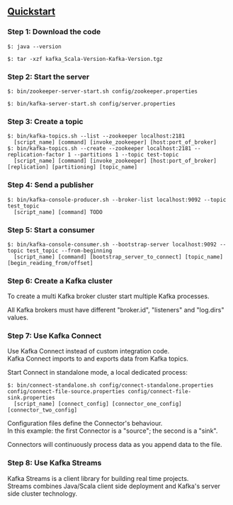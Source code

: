## [Quickstart](http://kafka.apache.org/quickstart)

### Step 1: Download the code

```
$: java --version

$: tar -xzf kafka_Scala-Version-Kafka-Version.tgz
```

### Step 2: Start the server
 
```
$: bin/zookeeper-server-start.sh config/zookeeper.properties

$: bin/kafka-server-start.sh config/server.properties
```

### Step 3: Create a topic

```
$: bin/kafka-topics.sh --list --zookeeper localhost:2181
  [script_name] [command] [invoke_zookeeper] [host:port_of_broker]
$: bin/kafka-topics.sh --create --zookeeper localhost:2181 --replication-factor 1 --partitions 1 --topic test-topic
  [script_name] [command] [invoke_zookeeper] [host:port_of_broker] [replication] [partitioning] [topic_name]
```

### Step 4: Send a publisher

```
$: bin/kafka-console-producer.sh --broker-list localhost:9092 --topic test_topic
  [script_name] [command] TODO
```

### Step 5: Start a consumer

```
$: bin/kafka-console-consumer.sh --bootstrap-server localhost:9092 --topic test_topic --from-beginning
  [script_name] [command] [bootstrap_server_to_connect] [topic_name] [begin_reading_from/offset]
```

### Step 6: Create a Kafka cluster

To create a multi Kafka broker cluster start multiple Kafka processes.  

All Kafka brokers must have different "broker.id", "listeners" and "log.dirs" values.  

### Step 7: Use Kafka Connect

Use Kafka Connect instead of custom integration code.  
Kafka Connect imports to and exports data from Kafka topics.  

Start Connect in standalone mode, a local dedicated process:  
```
$: bin/connect-standalone.sh config/connect-standalone.properties config/connect-file-source.properties config/connect-file-sink.properties
  [script_name] [connect_config] [connector_one_config] [connector_two_config]
```
Configuration files define the Connector's behaviour.  
In this example: the first Connector is a "source"; the second is a "sink".  

Connectors will continuously process data as you append data to the file.  

### Step 8: Use Kafka Streams

Kafka Streams is a client library for building real time projects.  
Streams combines Java/Scala client side deployment and Kafka's server side cluster technology.  


